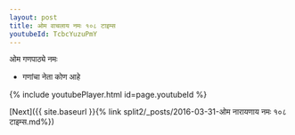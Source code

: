 ```yaml
---
layout: post
title: ओम वाचलाय नमः १०८ टाइम्स
youtubeId: TcbcYuzuPmY
---
```

 
 
 ओम गणपाठ्ये नमः  
 
 -  गणांचा नेता कोण आहे 
 
  
 
  
 
 
 
 
 
 


{% include youtubePlayer.html id=page.youtubeId %}
 
[Next]({{ site.baseurl }}{% link  split2/_posts/2016-03-31-ओम नारायणाय नमः १०८ टाइम्स.md%})
 

